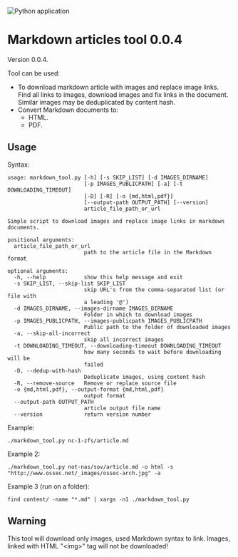 ![Python application](https://github.com/artiomn/markdown_images_downloader/workflows/Python%20application/badge.svg)

# Markdown articles tool 0.0.4

Version 0.0.4.

Tool can be used:

- To download markdown article with images and replace image links.  
  Find all links to images, download images and fix links in the document.
  Similar images may be deduplicated by content hash.
- Convert Markdown documents to:
  * HTML.
  * PDF.


## Usage

Syntax:

```
usage: markdown_tool.py [-h] [-s SKIP_LIST] [-d IMAGES_DIRNAME]
                        [-p IMAGES_PUBLICPATH] [-a] [-t DOWNLOADING_TIMEOUT]
                        [-D] [-R] [-o {md,html,pdf}]
                        [--output-path OUTPUT_PATH] [--version]
                        article_file_path_or_url

Simple script to download images and replace image links in markdown
documents.

positional arguments:
  article_file_path_or_url
                        path to the article file in the Markdown format

optional arguments:
  -h, --help            show this help message and exit
  -s SKIP_LIST, --skip-list SKIP_LIST
                        skip URL's from the comma-separated list (or file with
                        a leading '@')
  -d IMAGES_DIRNAME, --images-dirname IMAGES_DIRNAME
                        Folder in which to download images
  -p IMAGES_PUBLICPATH, --images-publicpath IMAGES_PUBLICPATH
                        Public path to the folder of downloaded images
  -a, --skip-all-incorrect
                        skip all incorrect images
  -t DOWNLOADING_TIMEOUT, --downloading-timeout DOWNLOADING_TIMEOUT
                        how many seconds to wait before downloading will be
                        failed
  -D, --dedup-with-hash
                        Deduplicate images, using content hash
  -R, --remove-source   Remove or replace source file
  -o {md,html,pdf}, --output-format {md,html,pdf}
                        output format
  --output-path OUTPUT_PATH
                        article output file name
  --version             return version number
```

Example:

```
./markdown_tool.py nc-1-zfs/article.md
```

Example 2:

```
./markdown_tool.py not-nas/sov/article.md -o html -s "http://www.ossec.net/_images/ossec-arch.jpg" -a
```

Example 3 (run on a folder):

```
find content/ -name "*.md" | xargs -n1 ./markdown_tool.py
```

## Warning

This tool will download only images, used Markdown syntax to link.
Images, linked with HTML "\<img\>" tag will not be downloaded!
